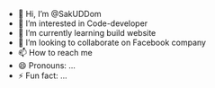 - 👋 Hi, I’m @SakUDDom
- 👀 I’m interested in Code-developer
- 🌱 I’m currently learning build website
- 💞️ I’m looking to collaborate on Facebook company
- 📫 How to reach me 
- 😄 Pronouns: ...
- ⚡ Fun fact: ...

<!---
SakUDDom/SakUDDom is a ✨ special ✨ repository because its `README.md` (this file) appears on your GitHub profile.
You can click the Preview link to take a look at your changes.
--->
